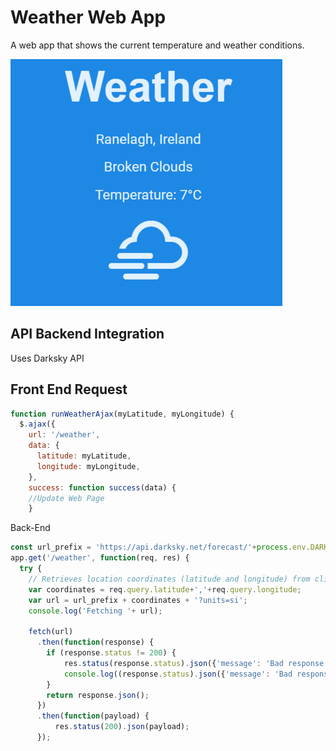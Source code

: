 # Weather Web App

A web app that shows the current temperature and weather conditions.

![](/Weather-435.png)

## API Backend Integration

Uses Darksky API

## Front End Request

```javascript
function runWeatherAjax(myLatitude, myLongitude) {
  $.ajax({
    url: '/weather',
    data: {
      latitude: myLatitude,
      longitude: myLongitude,
    },
    success: function success(data) {
    //Update Web Page 
    }
```

Back-End

```javascript
const url_prefix = 'https://api.darksky.net/forecast/'+process.env.DARKSKY_SECRET_KEY+'/';
app.get('/weather', function(req, res) {
  try {
    // Retrieves location coordinates (latitude and longitude) from client request query
    var coordinates = req.query.latitude+','+req.query.longitude;
    var url = url_prefix + coordinates + '?units=si';
    console.log('Fetching '+ url);
    
    fetch(url)
      .then(function(response) {
        if (response.status != 200) {
            res.status(response.status).json({'message': 'Bad response from Dark Sky server'});
            console.log((response.status).json({'message': 'Bad response from Dark Sky server'}));
        }
        return response.json();
      })
      .then(function(payload) {
          res.status(200).json(payload);
      });
  ``` 
